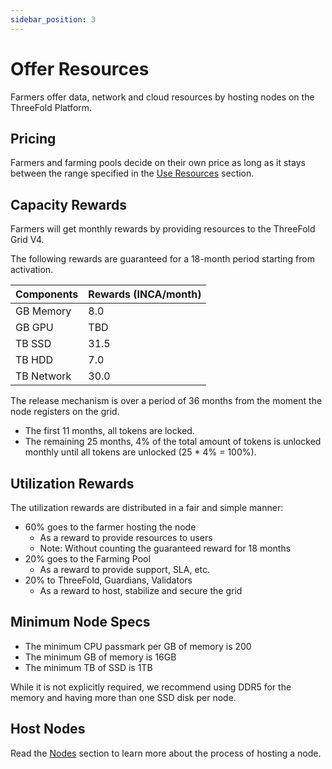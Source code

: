 ```yaml
---
sidebar_position: 3
---
```


# Offer Resources

Farmers offer data, network and cloud resources by hosting nodes on the ThreeFold Platform.

## Pricing

Farmers and farming pools decide on their own price as long as it stays between the range specified in the [Use Resources](./use_resources.md) section.

## Capacity Rewards

Farmers will get monthly rewards by providing resources to the ThreeFold Grid V4.

The following rewards are guaranteed for a 18-month period starting from activation.

| Components | Rewards (INCA/month) |
|---|---|
| GB Memory | 8.0 |
| GB GPU | TBD |
| TB SSD | 31.5 |
| TB HDD | 7.0 |
| TB Network | 30.0 | 

The release mechanism is over a period of 36 months from the moment the node registers on the grid.

- The first 11 months, all tokens are locked.
- The remaining 25 months, 4% of the total amount of tokens is unlocked monthly until all tokens are unlocked (25 * 4% = 100%).

## Utilization Rewards

The utilization rewards are distributed in a fair and simple manner:

- 60% goes to the farmer hosting the node
  - As a reward to provide resources to users
  - Note: Without counting the guaranteed reward for 18 months
- 20% goes to the Farming Pool
  - As a reward to provide support, SLA, etc.
- 20% to ThreeFold, Guardians, Validators
  - As a reward to host, stabilize and secure the grid

## Minimum Node Specs

- The minimum CPU passmark per GB of memory is 200
- The minimum GB of memory is 16GB
- The minimum TB of SSD is 1TB

While it is not explicitly required, we recommend using DDR5 for the memory and having more than one SSD disk per node.

## Host Nodes

Read the [Nodes](/docs/category/nodes) section to learn more about the process of hosting a node.